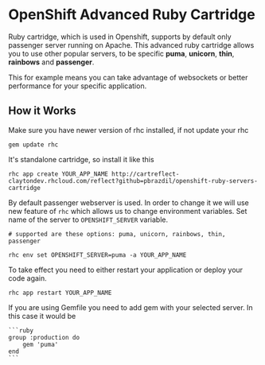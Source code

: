 # OpenShift Advanced Ruby Cartridge
Ruby cartridge, which is used in Openshift, supports by default only passenger server running on Apache. This advanced ruby cartridge allows you to use other popular servers, to be specific **puma**, **unicorn**, **thin**, **rainbows** and **passenger**.

This for example means you can take advantage of websockets or better performance for your specific application.


How it Works
------------
Make sure you have newer version of rhc installed, if not update your rhc

	gem update rhc

It's standalone cartridge, so install it like this

	rhc app create YOUR_APP_NAME http://cartreflect-claytondev.rhcloud.com/reflect?github=pbrazdil/openshift-ruby-servers-cartridge

By default passenger webserver is used. In order to change it we will use new feature of <code>rhc</code> which allows us to change environment variables. Set name of the server to <code>OPENSHIFT_SERVER</code> variable.


	# supported are these options: puma, unicorn, rainbows, thin, passenger

	rhc env set OPENSHIFT_SERVER=puma -a YOUR_APP_NAME

To take effect you need to either restart your application or deploy your code again. 

	rhc app restart YOUR_APP_NAME


If you are using Gemfile you need to add gem with your selected server. In this case it would be

	```ruby
	group :production do
		gem 'puma'
	end
	```










